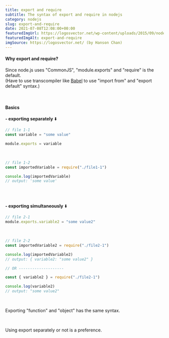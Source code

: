 ```yaml
---
title: export and require
subtitle: The syntax of export and require in nodejs
category: nodejs
slug: export-and-require
date: 2021-07-08T12:08:00+00:00
featuredImgUrl: https://logosvector.net/wp-content/uploads/2015/09/nodejs-logo.png
featuredImgAlt: export-and-require
imgSource: https://logosvector.net/ (by Hanson Chan)
---
```


#### Why export and require?

Since node.js uses "CommonJS", "module.exports" and "require" is the default.
<br>
(Have to use transcompiler like [Babel](https://babeljs.io/) to use "import from" and "export default" syntax.)

<br>

#### Basics

**- exporting separately** ⬇️

```javascript
// file 1-1
const variable = "some value"

module.exports = variable
```

<br>

```javascript
// file 1-2
const importedVariable = require("./file1-1")

console.log(importedVariable)
// output: 'some value'
```

<br>
<br>

**- exporting simultaneously** ⬇️

```javascript
// file 2-1
module.exports.variable2 = "some value2"
```

<br>

```javascript
// file 2-2
const importedVariable2 = require("./file2-1")

console.log(importedVariable2)
// output: { variable2: "some value2" }

// OR --------------------

const { variable2 } = require("./file2-1")

console.log(variable2)
// output: "some value2"
```

<br>

Exporting "function" and "object" has the same syntax.

<br>

Using export separately or not is a preference.
